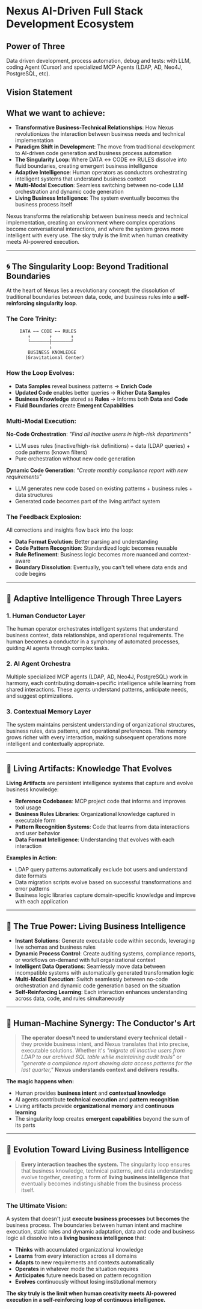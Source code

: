 # Nexus AI-Driven Full Stack Development Ecosystem

## Power of Three
Data driven development, process automation, debug and tests: with LLM, coding Agent (Cursor) and specialized MCP Agents (LDAP, AD, Neo4J, PostgreSQL, etc).

## Vision Statement

## What we want to achieve:
- **Transformative Business-Technical Relationships**: How Nexus revolutionizes the interaction between business needs and technical implementation
- **Paradigm Shift in Development**: The move from traditional development to AI-driven code generation and business process automation
- **The Singularity Loop**: Where DATA ↔ CODE ↔ RULES dissolve into fluid boundaries, creating emergent business intelligence
- **Adaptive Intelligence**: Human operators as conductors orchestrating intelligent systems that understand business context
- **Multi-Modal Execution**: Seamless switching between no-code LLM orchestration and dynamic code generation
- **Living Business Intelligence**: The system eventually becomes the business process itself

Nexus transforms the relationship between business needs and technical implementation, creating an environment where complex operations become conversational interactions, and where the system grows more intelligent with every use. The sky truly is the limit when human creativity meets AI-powered execution.

---

## 🌀 The Singularity Loop: Beyond Traditional Boundaries

At the heart of Nexus lies a revolutionary concept: the dissolution of traditional boundaries between data, code, and business rules into a **self-reinforcing singularity loop**.

### The Core Trinity:
```
     DATA ←→ CODE ←→ RULES
        ↑       ↑       ↑
        └───────┼───────┘
                ↓
        BUSINESS KNOWLEDGE
       (Gravitational Center)
```

### How the Loop Evolves:
- **Data Samples** reveal business patterns → **Enrich Code**
- **Updated Code** enables better queries → **Richer Data Samples**  
- **Business Knowledge** stored as **Rules** → Informs both **Data** and **Code**
- **Fluid Boundaries** create **Emergent Capabilities**

### Multi-Modal Execution:
**No-Code Orchestration**: *"Find all inactive users in high-risk departments"*
- LLM uses rules (inactive/high-risk definitions) + data (LDAP queries) + code patterns (known filters)
- Pure orchestration without new code generation

**Dynamic Code Generation**: *"Create monthly compliance report with new requirements"*
- LLM generates new code based on existing patterns + business rules + data structures
- Generated code becomes part of the living artifact system

### The Feedback Explosion:
All corrections and insights flow back into the loop:
- **Data Format Evolution**: Better parsing and understanding
- **Code Pattern Recognition**: Standardized logic becomes reusable
- **Rule Refinement**: Business logic becomes more nuanced and context-aware
- **Boundary Dissolution**: Eventually, you can't tell where data ends and code begins

---

## 🧠 Adaptive Intelligence Through Three Layers

### 1. **Human Conductor Layer**
The human operator orchestrates intelligent systems that understand business context, data relationships, and operational requirements. The human becomes a conductor in a symphony of automated processes, guiding AI agents through complex tasks.

### 2. **AI Agent Orchestra**
Multiple specialized MCP agents (LDAP, AD, Neo4J, PostgreSQL) work in harmony, each contributing domain-specific intelligence while learning from shared interactions. These agents understand patterns, anticipate needs, and suggest optimizations.

### 3. **Contextual Memory Layer**
The system maintains persistent understanding of organizational structures, business rules, data patterns, and operational preferences. This memory grows richer with every interaction, making subsequent operations more intelligent and contextually appropriate.

---

## 🔗 Living Artifacts: Knowledge That Evolves

**Living Artifacts** are persistent intelligence systems that capture and evolve business knowledge:

- **Reference Codebases**: MCP project code that informs and improves tool usage
- **Business Rules Libraries**: Organizational knowledge captured in executable form  
- **Pattern Recognition Systems**: Code that learns from data interactions and user behavior
- **Data Format Intelligence**: Understanding that evolves with each interaction

**Examples in Action:**
- LDAP query patterns automatically exclude bot users and understand date formats
- Data migration scripts evolve based on successful transformations and error patterns
- Business logic libraries capture domain-specific knowledge and improve with each application

---

## 💪 The True Power: Living Business Intelligence

* **Instant Solutions**: Generate executable code within seconds, leveraging live schemas and business rules
* **Dynamic Process Control**: Create auditing systems, compliance reports, or workflows on-demand with full organizational context
* **Intelligent Data Operations**: Seamlessly move data between incompatible systems with automatically generated transformation logic
* **Multi-Modal Execution**: Switch seamlessly between no-code orchestration and dynamic code generation based on the situation
* **Self-Reinforcing Learning**: Each interaction enhances understanding across data, code, and rules simultaneously

---

## 🤝 Human-Machine Synergy: The Conductor's Art

> **The operator doesn't need to understand every technical detail** - they provide business intent, and Nexus translates that into precise, executable solutions. Whether it's *"migrate all inactive users from LDAP to our archived SQL table while maintaining audit trails"* or *"generate a compliance report showing data access patterns for the last quarter,"* **Nexus understands context and delivers results.**

**The magic happens when:**
- Human provides **business intent** and **contextual knowledge**
- AI agents contribute **technical execution** and **pattern recognition**
- Living artifacts provide **organizational memory** and **continuous learning**
- The singularity loop creates **emergent capabilities** beyond the sum of its parts

---

## 🔄 Evolution Toward Living Business Intelligence

> **Every interaction teaches the system.** The singularity loop ensures that business knowledge, technical patterns, and data understanding evolve together, creating a form of **living business intelligence** that eventually becomes indistinguishable from the business process itself.

### The Ultimate Vision:
A system that doesn't just **execute business processes** but **becomes** the business process. The boundaries between human intent and machine execution, static rules and dynamic adaptation, data and code and business logic all dissolve into a **living business intelligence** that:

- **Thinks** with accumulated organizational knowledge
- **Learns** from every interaction across all domains
- **Adapts** to new requirements and contexts automatically
- **Operates** in whatever mode the situation requires
- **Anticipates** future needs based on pattern recognition
- **Evolves** continuously without losing institutional memory

**The sky truly is the limit when human creativity meets AI-powered execution in a self-reinforcing loop of continuous intelligence.** 